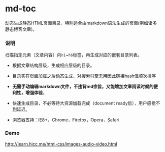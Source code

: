 md-toc
======

动态生成静态HTML页面目录，特别适合由markdown语法生成的页面(例如诸多静态博客文章)。

### 说明

扫描指定元素（文章内容）内`h1`~`h6`标签，再生成对应的嵌套目录列表。

-	根据文章结构层级，生成相应层级的目录。

-	目录实在页面加载之后动态生成，对搜索引擎无用因此链接hash值顺次排序

-	**无需手动编辑markdown文件，不违背md宗旨，又能增加文章阅读时候的便利性，增强体验**。

-	快速生成目录，不必等待大资源加载完成（document ready后），用户感觉不到延迟。
-	浏览器支持：IE8+，Chrome，Firefox，Opera，Safari

### Demo

http://learn.hicc.me/html-css/images-audio-video.html


